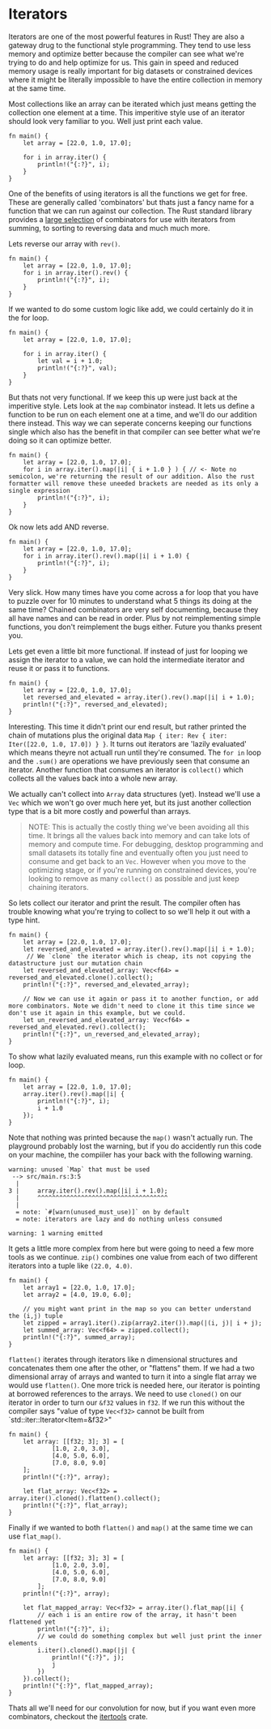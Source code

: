 # Iterators

Iterators are one of the most powerful features in Rust! They are also a gateway drug to the functional style programming. They tend to use less memory and optimize better because the compiler can see what we're trying to do and help optimize for us. This gain in speed and reduced memory usage is really important for big datasets or constrained devices where it might be literally impossible to have the entire collection in memory at the same time.

Most collections like an array can be iterated which just means getting the collection one element at a time. This imperitive style use of an iterator should look very familiar to you. Well just print each value.

```rust,editable
fn main() {
    let array = [22.0, 1.0, 17.0];

    for i in array.iter() {
        println!("{:?}", i);
    }
}
```

One of the benefits of using iterators is all the functions we get for free. These are generally called 'combinators' but thats just a fancy name for a function that we can run against our collection. The Rust standard library provides a [large selection](https://doc.rust-lang.org/std/iter/trait.Iterator.html) of combinators for use with iterators from summing, to sorting to reversing data and much much more.

Lets reverse our array with `rev()`.

```rust,editable
fn main() {
    let array = [22.0, 1.0, 17.0];
    for i in array.iter().rev() {
        println!("{:?}", i);
    }
}
```

If we wanted to do some custom logic like add, we could certainly do it in the for loop.

```rust,editable
fn main() {
    let array = [22.0, 1.0, 17.0];

    for i in array.iter() {
        let val = i + 1.0;
        println!("{:?}", val);
    }
}
```

But thats not very functional. If we keep this up were just back at the imperitive style. Lets look at the `map` combinator instead. It lets us define a function to be run on each element one at a time, and we'll do our addition there instead. This way we can seperate concerns keeping our functions single which also has the benefit in that compiler can see better what we're doing so it can optimize better.

```rust,editable
fn main() {
    let array = [22.0, 1.0, 17.0];
    for i in array.iter().map(|i| { i + 1.0 } ) { // <- Note no semicolon, we're returning the result of our addition. Also the rust formatter will remove these uneeded brackets are needed as its only a single expression
        println!("{:?}", i);
    }
}
```

Ok now lets add AND reverse.

```rust,editable
fn main() {
    let array = [22.0, 1.0, 17.0];
    for i in array.iter().rev().map(|i| i + 1.0) {
        println!("{:?}", i);
    }
}
```

Very slick. How many times have you come across a for loop that you have to puzzle over for 10 minutes to understand what 5 things its doing at the same time? Chained combinators are very self documenting, because they all have names and can be read in order. Plus by not reimplementing simple functions, you don't reimplement the bugs either. Future you thanks present you.

Lets get even a little bit more functional. If instead of just for looping we assign the iterator to a value, we can hold the intermediate iterator and reuse it or pass it to functions.

```rust,editable
fn main() {
    let array = [22.0, 1.0, 17.0];
    let reversed_and_elevated = array.iter().rev().map(|i| i + 1.0);
    println!("{:?}", reversed_and_elevated);
}
```

Interesting. This time it didn't print our end result, but rather printed the chain of mutations plus the original data `Map { iter: Rev { iter: Iter([22.0, 1.0, 17.0]) } }`. It turns out iterators are 'lazily evaluated' which means theyre not actuall run until they're consumed. The `for in` loop and the `.sum()` are operations we have previously seen that consume an iterator. Another function that consumes an iterator is `collect()` which collects all the values back into a whole new array.  

We actually can't collect into `Array` data structures (yet). Instead we'll use a `Vec` which we won't go over much here yet, but its just another collection type that is a bit more costly and powerful than arrays.

> NOTE: This is actually the costly thing we've been avoiding all this time. It brings all the values back into memory and can take lots of memory and compute time. For debugging, desktop programming and small datasets its totally fine and eventually often you just need to consume and get back to an `Vec`. However when you move to the optimizing stage, or if you're running on constrained devices, you're looking to remove as many `collect()` as possible and just keep chaining iterators.

So lets collect our iterator and print the result. The compiler often has trouble knowing what you're trying to collect to so we'll help it out with a type hint.

```rust,editable
fn main() {
    let array = [22.0, 1.0, 17.0];
    let reversed_and_elevated = array.iter().rev().map(|i| i + 1.0);
     // We `clone` the iterator which is cheap, its not copying the datastructure just our mutation chain
    let reversed_and_elevated_array: Vec<f64> = reversed_and_elevated.clone().collect();
    println!("{:?}", reversed_and_elevated_array);
    
    // Now we can use it again or pass it to another function, or add more combinators. Note we didn't need to clone it this time since we don't use it again in this example, but we could.
    let un_reversed_and_elevated_array: Vec<f64> = reversed_and_elevated.rev().collect();  
    println!("{:?}", un_reversed_and_elevated_array);
}
```

To show what lazily evaluated means, run this example with no collect or for loop.

```rust,editable
fn main() {
    let array = [22.0, 1.0, 17.0];
    array.iter().rev().map(|i| {
        println!("{:?}", i);
        i + 1.0
    });
}
```

Note that nothing was printed because the `map()` wasn't actually run. The playground probably lost the warning, but if you do accidently run this code on your machine, the compiiler has your back with the following warning.

```text
warning: unused `Map` that must be used
 --> src/main.rs:3:5
  |
3 |     array.iter().rev().map(|i| i + 1.0);
  |     ^^^^^^^^^^^^^^^^^^^^^^^^^^^^^^^^^^^^
  |
  = note: `#[warn(unused_must_use)]` on by default
  = note: iterators are lazy and do nothing unless consumed

warning: 1 warning emitted
```

It gets a little more complex from here but were going to need a few more tools as we continue. `zip()` combines one value from each of two different iterators into a tuple like `(22.0, 4.0)`.

```rust,editable
fn main() {
    let array1 = [22.0, 1.0, 17.0];
    let array2 = [4.0, 19.0, 6.0];

    // you might want print in the map so you can better understand the (i,j) tuple
    let zipped = array1.iter().zip(array2.iter()).map(|(i, j)| i + j);
    let summed_array: Vec<f64> = zipped.collect();
    println!("{:?}", summed_array);
}
```

`flatten()` iterates through iterators like n dimensional structures and concatenates them one after the other, or "flattens" them. If we had a two dimensional array of arrays and wanted to turn it into a single flat array we would use `flatten()`. One more trick is needed here, our iterator is pointing at borrowed references to the arrays. We need to use `cloned()` on our iterator in order to turn our `&f32` values in `f32`. If we run this without the compiler says "value of type `Vec<f32>` cannot be built from `std::iter::Iterator<Item=&f32>"

```rust,editable
fn main() {
    let array: [[f32; 3]; 3] = [
            [1.0, 2.0, 3.0],
            [4.0, 5.0, 6.0],
            [7.0, 8.0, 9.0]
    ];
    println!("{:?}", array);

    let flat_array: Vec<f32> = array.iter().cloned().flatten().collect();
    println!("{:?}", flat_array);
}
```

Finally if we wanted to both `flatten()` and `map()` at the same time we can use `flat_map()`.

```rust,editable
fn main() {
    let array: [[f32; 3]; 3] = [
            [1.0, 2.0, 3.0],
            [4.0, 5.0, 6.0],
            [7.0, 8.0, 9.0]
        ];
    println!("{:?}", array);

    let flat_mapped_array: Vec<f32> = array.iter().flat_map(|i| {
        // each i is an entire row of the array, it hasn't been flattened yet
        println!("{:?}", i);
        // we could do something complex but well just print the inner elements
        i.iter().cloned().map(|j| {
            println!("{:?}", j); 
            j
        })
    }).collect();
    println!("{:?}", flat_mapped_array);
}
```

 Thats all we'll need for our convolution for now, but if you want even more combinators, checkout the [itertools](https://docs.rs/itertools/0.8.0/itertools/) crate.
